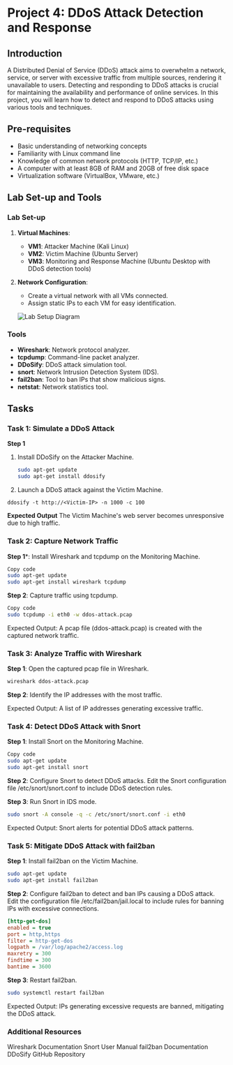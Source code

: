 # Project 4: DDoS Attack Detection and Response

## Introduction
A Distributed Denial of Service (DDoS) attack aims to overwhelm a network, service, or server with excessive traffic from multiple sources, rendering it unavailable to users. Detecting and responding to DDoS attacks is crucial for maintaining the availability and performance of online services. In this project, you will learn how to detect and respond to DDoS attacks using various tools and techniques.

## Pre-requisites
- Basic understanding of networking concepts
- Familiarity with Linux command line
- Knowledge of common network protocols (HTTP, TCP/IP, etc.)
- A computer with at least 8GB of RAM and 20GB of free disk space
- Virtualization software (VirtualBox, VMware, etc.)

## Lab Set-up and Tools
### Lab Set-up
1. **Virtual Machines**:
   - **VM1**: Attacker Machine (Kali Linux)
   - **VM2**: Victim Machine (Ubuntu Server)
   - **VM3**: Monitoring and Response Machine (Ubuntu Desktop with DDoS detection tools)

2. **Network Configuration**:
   - Create a virtual network with all VMs connected.
   - Assign static IPs to each VM for easy identification.

   ![Lab Setup Diagram](lab-setup-diagram.png)

### Tools
- **Wireshark**: Network protocol analyzer.
- **tcpdump**: Command-line packet analyzer.
- **DDoSify**: DDoS attack simulation tool.
- **snort**: Network Intrusion Detection System (IDS).
- **fail2ban**: Tool to ban IPs that show malicious signs.
- **netstat**: Network statistics tool.

## Tasks

### Task 1: Simulate a DDoS Attack

**Step 1**
1. Install DDoSify on the Attacker Machine.
   ```bash
   sudo apt-get update
   sudo apt-get install ddosify
   ```
2. Launch a DDoS attack against the Victim Machine.
  ```
  ddosify -t http://<Victim-IP> -n 1000 -c 100
  ```
**Expected Output**
The Victim Machine's web server becomes unresponsive due to high traffic.

### Task 2: Capture Network Traffic
**Step 1***: Install Wireshark and tcpdump on the Monitoring Machine.
```bash
Copy code
sudo apt-get update
sudo apt-get install wireshark tcpdump
```
**Step 2**: Capture traffic using tcpdump.
```bash
Copy code
sudo tcpdump -i eth0 -w ddos-attack.pcap
```
Expected Output: A pcap file (ddos-attack.pcap) is created with the captured network traffic.

### Task 3: Analyze Traffic with Wireshark

**Step 1**: Open the captured pcap file in Wireshark.
```bash
wireshark ddos-attack.pcap
```
**Step 2**: Identify the IP addresses with the most traffic.

Expected Output: A list of IP addresses generating excessive traffic.

### Task 4: Detect DDoS Attack with Snort

**Step 1**: Install Snort on the Monitoring Machine.
```bash
Copy code
sudo apt-get update
sudo apt-get install snort
```
**Step 2**: Configure Snort to detect DDoS attacks.
Edit the Snort configuration file /etc/snort/snort.conf to include DDoS detection rules.

**Step 3**: Run Snort in IDS mode.
```bash
sudo snort -A console -q -c /etc/snort/snort.conf -i eth0
```
Expected Output: Snort alerts for potential DDoS attack patterns.

### Task 5: Mitigate DDoS Attack with fail2ban

**Step 1**: Install fail2ban on the Victim Machine.
```bash
sudo apt-get update
sudo apt-get install fail2ban
```
**Step 2**: Configure fail2ban to detect and ban IPs causing a DDoS attack.
Edit the configuration file /etc/fail2ban/jail.local to include rules for banning IPs with excessive connections.
```ini
[http-get-dos]
enabled = true
port = http,https
filter = http-get-dos
logpath = /var/log/apache2/access.log
maxretry = 300
findtime = 300
bantime = 3600
```
**Step 3**: Restart fail2ban.
```bash
sudo systemctl restart fail2ban
```

Expected Output: IPs generating excessive requests are banned, mitigating the DDoS attack.


### Additional Resources
Wireshark Documentation
Snort User Manual
fail2ban Documentation
DDoSify GitHub Repository

   
